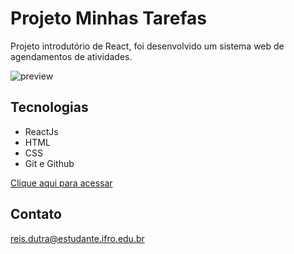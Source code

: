# Projeto Minhas Tarefas

Projeto introdutório de React, foi desenvolvido um sistema web de agendamentos de atividades.

![preview](./preview/)

## Tecnologias

- ReactJs
- HTML
- CSS
- Git e Github

[Clique aqui para acessar](https://marqueba.github.io/agendamento-atividades/)
## Contato

reis.dutra@estudante.ifro.edu.br
